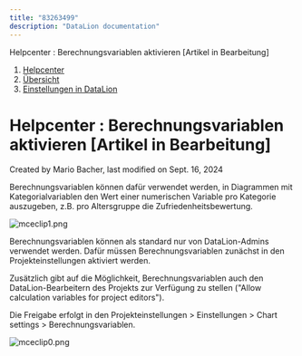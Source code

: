 ```yaml
---
title: "83263499"
description: "DataLion documentation"
---
```


Helpcenter : Berechnungsvariablen aktivieren \[Artikel in Bearbeitung\]  

1.  [Helpcenter](index.html)
2.  [Übersicht](2982609.html)
3.  [Einstellungen in DataLion](Einstellungen-in-DataLion_3539137.html)

# Helpcenter : Berechnungsvariablen aktivieren \[Artikel in Bearbeitung\]

Created by Mario Bacher, last modified on Sept. 16, 2024

Berechnungsvariablen können dafür verwendet werden, in Diagrammen mit Kategorialvariablen den Wert einer numerischen Variable pro Kategorie auszugeben, z.B. pro Altersgruppe die Zufriedenheitsbewertung. 

![mceclip1.png](/img/83165208.png?width=760)

Berechnungsvariablen können als standard nur von DataLion-Admins verwendet werden. Dafür müssen Berechnungsvariablen zunächst in den Projekteinstellungen aktiviert werden. 

Zusätzlich gibt auf die Möglichkeit, Berechnungsvariablen auch den DataLion-Bearbeitern des Projekts zur Verfügung zu stellen ("Allow calculation variables for project editors"). 

Die Freigabe erfolgt in den Projekteinstellungen > Einstellungen > Chart settings > Berechnungsvariablen.

![mceclip0.png](/img/83230729.png?width=760)